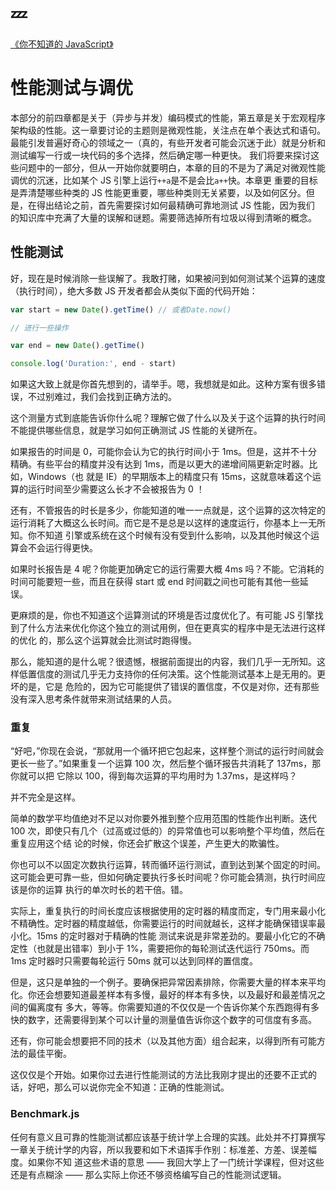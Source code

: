 # :zzz:

[《你不知道的 JavaScript》](https://github.com/ZXheart/You-Dont-Know-JS/blob/1ed-zh-CN/async%20%26%20performance/ch6.md)

# 性能测试与调优

本部分的前四章都是关于（异步与并发）编码模式的性能，第五章是关于宏观程序架构级的性能。这一章要讨论的主题则是微观性能，关注点在单个表达式和语句。
最能引发普遍好奇心的领域之一（真的，有些开发者可能会沉迷于此）就是分析和测试编写一行或一块代码的多个选择，然后确定哪一种更快。
我们将要来探讨这些问题中的一部分，但从一开始你就要明白，本章的目的不是为了满足对微观性能调优的沉迷，比如某个 JS 引擎上运行`++a`是不是会比`a++`快。本章更
重要的目标是弄清楚哪些种类的 JS 性能更重要，哪些种类则无关紧要，以及如何区分。但是，在得出结论之前，首先需要探讨如何最精确可靠地测试 JS 性能，因为我们
的知识库中充满了大量的误解和谜题。需要筛选掉所有垃圾以得到清晰的概念。

## 性能测试

好，现在是时候消除一些误解了。我敢打赌，如果被问到如何测试某个运算的速度（执行时间），绝大多数 JS 开发者都会从类似下面的代码开始：

```javascript
var start = new Date().getTime() // 或者Date.now()

// 进行一些操作

var end = new Date().getTime()

console.log('Duration:', end - start)
```

如果这大致上就是你首先想到的，请举手。嗯，我想就是如此。这种方案有很多错误，不过别难过，我们会找到正确方法的。

这个测量方式到底能告诉你什么呢？理解它做了什么以及关于这个运算的执行时间不能提供哪些信息，就是学习如何正确测试 JS 性能的关键所在。

如果报告的时间是 0，可能你会认为它的执行时间小于 1ms。但是，这并不十分精确。有些平台的精度并没有达到 1ms，而是以更大的递增间隔更新定时器。比如，Windows（也
就是 IE）的早期版本上的精度只有 15ms，这就意味着这个运算的运行时间至少需要这么长才不会被报告为 0 ！

还有，不管报告的时长是多少，你能知道的唯一一点就是，这个运算的这次特定的运行消耗了大概这么长时间。而它是不是总是以这样的速度运行，你基本上一无所知。你不知道
引擎或系统在这个时候有没有受到什么影响，以及其他时候这个运算会不会运行得更快。

如果时长报告是 4 呢？你能更加确定它的运行需要大概 4ms 吗？不能。它消耗的时间可能要短一些，而且在获得 start 或 end 时间戳之间也可能有其他一些延误。

更麻烦的是，你也不知道这个运算测试的环境是否过度优化了。有可能 JS 引擎找到了什么方法来优化你这个独立的测试用例，但在更真实的程序中是无法进行这样的优化
的，那么这个运算就会比测试时跑得慢。

那么，能知道的是什么呢？很遗憾，根据前面提出的内容，我们几乎一无所知。这样低置信度的测试几乎无力支持你的任何决策。这个性能测试基本上是无用的。更坏的是，它是
危险的，因为它可能提供了错误的置信度，不仅是对你，还有那些没有深入思考条件就带来测试结果的人员。

### 重复

“好吧，”你现在会说，“那就用一个循环把它包起来，这样整个测试的运行时间就会更长一些了。”如果重复一个运算 100 次，然后整个循环报告共消耗了 137ms，那你就可以把
它除以 100，得到每次运算的平均用时为 1.37ms，是这样吗？

并不完全是这样。

简单的数学平均值绝对不足以对你要外推到整个应用范围的性能作出判断。迭代 100 次，即使只有几个（过高或过低的）的异常值也可以影响整个平均值，然后在重复应用这个结
论的时候，你还会扩散这个误差，产生更大的欺骗性。

你也可以不以固定次数执行运算，转而循环运行测试，直到达到某个固定的时间。这可能会更可靠一些，但如何确定要执行多长时间呢？你可能会猜测，执行时间应该是你的运算
执行的单次时长的若干倍。错。

实际上，重复执行的时间长度应该根据使用的定时器的精度而定，专门用来最小化不精确性。定时器的精度越低，你需要运行的时间就越长，这样才能确保错误率最小化。15ms 的定时器对于精确的性能
测试来说是非常差劲的。要最小化它的不确定性（也就是出错率）到小于 1%，需要把你的每轮测试迭代运行 750ms。而 1ms 定时器时只需要每轮运行 50ms 就可以达到同样的置信度。

但是，这只是单独的一个例子。要确保把异常因素排除，你需要大量的样本来平均化。你还会想要知道最差样本有多慢，最好的样本有多快，以及最好和最差情况之间的偏离度有
多大，等等。你需要知道的不仅仅是一个告诉你某个东西跑得有多快的数字，还需要得到某个可以计量的测量值告诉你这个数字的可信度有多高。

还有，你可能会想要把不同的技术（以及其他方面）组合起来，以得到所有可能方法的最佳平衡。

这仅仅是个开始。如果你过去进行性能测试的方法比我刚才提出的还要不正式的话，好吧，那么可以说你完全不知道：正确的性能测试。

### Benchmark.js

任何有意义且可靠的性能测试都应该基于统计学上合理的实践。此处并不打算撰写一章关于统计学的内容，所以我要和如下术语挥手作别：标准差、方差、误差幅度。如果你不知
道这些术语的意思 —— 我回大学上了一门统计学课程，但对这些还是有点糊涂 —— 那么实际上你还不够资格编写自己的性能测试逻辑。
